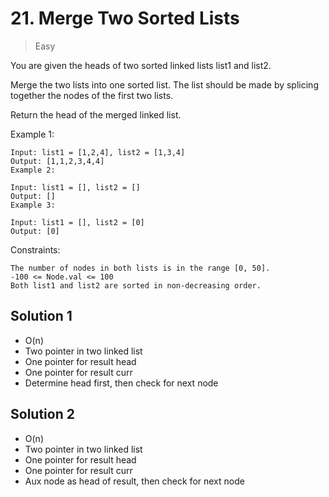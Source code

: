 # 21. Merge Two Sorted Lists

> Easy

You are given the heads of two sorted linked lists list1 and list2.

Merge the two lists into one sorted list. The list should be made by splicing together the nodes of the first two lists.

Return the head of the merged linked list.

 

Example 1:

```
Input: list1 = [1,2,4], list2 = [1,3,4]
Output: [1,1,2,3,4,4]
Example 2:

Input: list1 = [], list2 = []
Output: []
Example 3:

Input: list1 = [], list2 = [0]
Output: [0]
```
 

Constraints:

```
The number of nodes in both lists is in the range [0, 50].
-100 <= Node.val <= 100
Both list1 and list2 are sorted in non-decreasing order.
```


## Solution 1
- O(n)
- Two pointer in two linked list
- One pointer for result head
- One pointer for result curr
- Determine head first, then check for next node

## Solution 2
- O(n)
- Two pointer in two linked list
- One pointer for result head
- One pointer for result curr
- Aux node as head of result, then check for next node